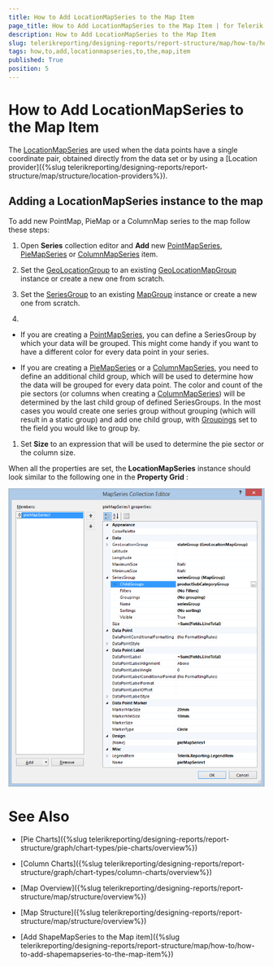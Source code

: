 ```yaml
---
title: How to Add LocationMapSeries to the Map Item
page_title: How to Add LocationMapSeries to the Map Item | for Telerik Reporting Documentation
description: How to Add LocationMapSeries to the Map Item
slug: telerikreporting/designing-reports/report-structure/map/how-to/how-to-add-locationmapseries-to-the-map-item
tags: how,to,add,locationmapseries,to,the,map,item
published: True
position: 5
---
```


# How to Add LocationMapSeries to the Map Item



The  [LocationMapSeries](/reporting/api/Telerik.Reporting.LocationMapSeries)  are used when the data points have a single coordinate pair,         obtained directly from the data set or by using a [Location provider]({%slug telerikreporting/designing-reports/report-structure/map/structure/location-providers%}).       

## Adding a LocationMapSeries instance to the map

To add new PointMap, PieMap or a ColumnMap series to the map follow these steps:         

1. Open __Series__ collection editor and __Add__ new                [PointMapSeries](/reporting/api/Telerik.Reporting.PointMapSeries),                [PieMapSeries](/reporting/api/Telerik.Reporting.PieMapSeries)                or                [ColumnMapSeries](/reporting/api/Telerik.Reporting.ColumnMapSeries)                item.             

1. Set the  [GeoLocationGroup](/reporting/api/Telerik.Reporting.LocationMapSeries#Telerik_Reporting_LocationMapSeries_GeoLocationGroup)  to an existing                [GeoLocationMapGroup](/reporting/api/Telerik.Reporting.GeoLocationMapGroup)  instance or create a new one from scratch.             

1. Set the  [SeriesGroup](/reporting/api/Telerik.Reporting.MapSeriesBase#Telerik_Reporting_MapSeriesBase_SeriesGroup)  to an existing                [MapGroup](/reporting/api/Telerik.Reporting.MapGroup)  instance or create a new one from scratch.             

1. 

   + If you are creating a  [PointMapSeries](/reporting/api/Telerik.Reporting.PointMapSeries), you can define a SeriesGroup                   by which your data will be grouped. This might come handy if you want to have a different color for every data point in your series.                 

   + If you are creating a  [PieMapSeries](/reporting/api/Telerik.Reporting.PieMapSeries)  or a                    [ColumnMapSeries](/reporting/api/Telerik.Reporting.ColumnMapSeries), you need to define an additional child group,                   which will be used to determine how the data will be grouped for every data point.                   The color and count of the pie sectors (or columns when creating a  [ColumnMapSeries](/reporting/api/Telerik.Reporting.ColumnMapSeries))                   will be determined by the last child group of defined SeriesGroups. In the most cases                   you would create one series group without grouping (which will result in a static group) and add one child group, with                    [Groupings](/reporting/api/Telerik.Reporting.GroupBase#Telerik_Reporting_GroupBase_Groupings)                    set to the field you would like to group by.                 

1. Set __Size__ to an expression that will be used to determine the pie sector or the column size.             

When all the properties are set, the __LocationMapSeries__ instance should look similar to the following one in the            __Property Grid__ :           

  ![Map Add Location Map Series](images/Map/Map_AddLocationMapSeries.png)


# See Also

 

* [Pie Charts]({%slug telerikreporting/designing-reports/report-structure/graph/chart-types/pie-charts/overview%})

 

* [Column Charts]({%slug telerikreporting/designing-reports/report-structure/graph/chart-types/column-charts/overview%})

 

* [Map Overview]({%slug telerikreporting/designing-reports/report-structure/map/structure/overview%})

 

* [Map Structure]({%slug telerikreporting/designing-reports/report-structure/map/structure/overview%})

 

* [Add ShapeMapSeries to the Map item]({%slug telerikreporting/designing-reports/report-structure/map/how-to/how-to-add-shapemapseries-to-the-map-item%})

